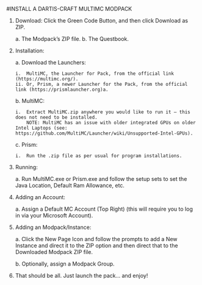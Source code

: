 ﻿#INSTALL A DARTIS-CRAFT MULTIMC MODPACK

1.	Download: Click the Green Code Button, and then click Download as ZIP.
	
 	a.	The Modpack’s ZIP file.
	b.	The Questbook.

3.	Installation:

 	a.	Download the Launchers:

  		i.	MultiMC, the Launcher for Pack, from the official link (https://multimc.org/).
		ii.	Or, Prism, a newer Launcher for the Pack, from the official link (https://prismlauncher.org)a.
	
 	b.	MultiMC:
	
  		i.	Extract MultiMC.zip anywhere you would like to run it – this does not need to be installed.
			NOTE: MultiMC has an issue with older integrated GPUs on older Intel Laptops (see: https://github.com/MultiMC/Launcher/wiki/Unsupported-Intel-GPUs).
	c.	Prism:
	
   		i.	Run the .zip file as per usual for program installations.

4.	Running:

 	a.	Run MultiMC.exe or Prism.exe and follow the setup sets to set the Java Location, Default Ram Allowance, etc.

5.	Adding an Account:

 	a.	Assign a Default MC Account (Top Right) (this will require you to log in via your Microsoft Account).

6.	Adding an Modpack/Instance:

 	a.	Click the New Page Icon and follow the prompts to add a New Instance and direct it to the ZIP option and then direct that to the Downloaded Modpack ZIP file.

 	b.	Optionally, assign a Modpack Group.

7.	That should be all. Just launch the pack… and enjoy!
